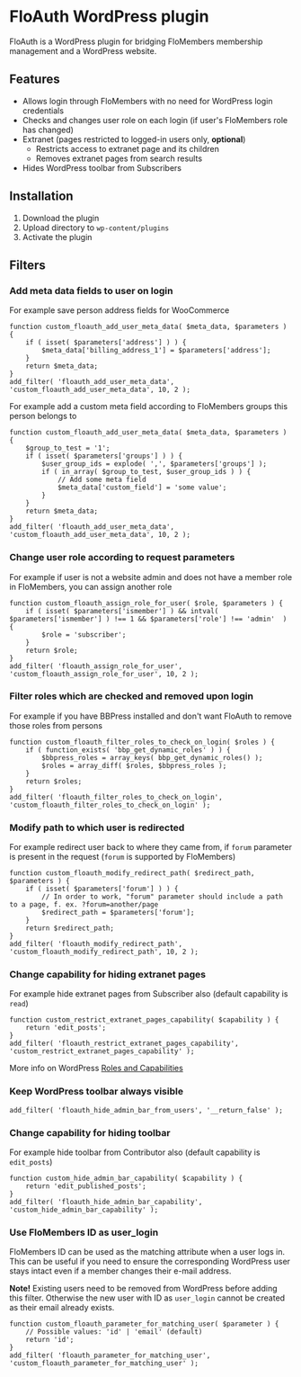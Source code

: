 # FloAuth WordPress plugin #

FloAuth is a WordPress plugin for bridging FloMembers membership management and a WordPress website.


## Features ##

* Allows login through FloMembers with no need for WordPress login credentials
* Checks and changes user role on each login (if user's FloMembers role has changed)
* Extranet (pages restricted to logged-in users only, **optional**)
  * Restricts access to extranet page and its children
  * Removes extranet pages from search results
* Hides WordPress toolbar from Subscribers

## Installation ##

1. Download the plugin
2. Upload directory to `wp-content/plugins`
3. Activate the plugin

## Filters ##

### Add meta data fields to user on login ###

For example save person address fields for WooCommerce

```
function custom_floauth_add_user_meta_data( $meta_data, $parameters ) {
	if ( isset( $parameters['address'] ) ) {
		$meta_data['billing_address_1'] = $parameters['address'];
	}
	return $meta_data;
}
add_filter( 'floauth_add_user_meta_data', 'custom_floauth_add_user_meta_data', 10, 2 );
```

For example add a custom meta field according to FloMembers groups this person belongs to

```
function custom_floauth_add_user_meta_data( $meta_data, $parameters ) {
	$group_to_test = '1';
	if ( isset( $parameters['groups'] ) ) {
		$user_group_ids = explode( ',', $parameters['groups'] );
		if ( in_array( $group_to_test, $user_group_ids ) ) {
			// Add some meta field
			$meta_data['custom_field'] = 'some value';
		} 
	}
	return $meta_data;
}
add_filter( 'floauth_add_user_meta_data', 'custom_floauth_add_user_meta_data', 10, 2 );
```

### Change user role according to request parameters ###

For example if user is not a website admin and does not have a member role in FloMembers, you can assign another role

```
function custom_floauth_assign_role_for_user( $role, $parameters ) {
	if ( isset( $parameters['ismember'] ) && intval( $parameters['ismember'] ) !== 1 && $parameters['role'] !== 'admin'  ) {
		$role = 'subscriber';
	}
	return $role;
}
add_filter( 'floauth_assign_role_for_user', 'custom_floauth_assign_role_for_user', 10, 2 );
```

### Filter roles which are checked and removed upon login ###

For example if you have BBPress installed and don't want FloAuth to remove those roles from persons

```
function custom_floauth_filter_roles_to_check_on_login( $roles ) {
	if ( function_exists( 'bbp_get_dynamic_roles' ) ) {
		$bbpress_roles = array_keys( bbp_get_dynamic_roles() );
		$roles = array_diff( $roles, $bbpress_roles );
	}
	return $roles;
}
add_filter( 'floauth_filter_roles_to_check_on_login', 'custom_floauth_filter_roles_to_check_on_login' );
```

### Modify path to which user is redirected ###

For example redirect user back to where they came from, if `forum` parameter is present in the request (`forum` is supported by FloMembers)

```
function custom_floauth_modify_redirect_path( $redirect_path, $parameters ) {
	if ( isset( $parameters['forum'] ) ) {
		// In order to work, "forum" parameter should include a path to a page, f. ex. ?forum=another/page
		$redirect_path = $parameters['forum'];
	}
	return $redirect_path;
}
add_filter( 'floauth_modify_redirect_path', 'custom_floauth_modify_redirect_path', 10, 2 );
```

### Change capability for hiding extranet pages ###

For example hide extranet pages from Subscriber also (default capability is `read`)

```
function custom_restrict_extranet_pages_capability( $capability ) {
	return 'edit_posts';
}
add_filter( 'floauth_restrict_extranet_pages_capability', 'custom_restrict_extranet_pages_capability' );
```
More info on WordPress [Roles and Capabilities](https://codex.wordpress.org/Roles_and_Capabilities)

### Keep WordPress toolbar always visible ###

```
add_filter( 'floauth_hide_admin_bar_from_users', '__return_false' );
```

### Change capability for hiding toolbar ###

For example hide toolbar from Contributor also (default capability is `edit_posts`)

```
function custom_hide_admin_bar_capability( $capability ) {
	return 'edit_published_posts';
}
add_filter( 'floauth_hide_admin_bar_capability', 'custom_hide_admin_bar_capability' );
```

### Use FloMembers ID as user_login ###

FloMembers ID can be used as the matching attribute when a user logs in. This can be useful if you need to ensure the corresponding WordPress user stays intact even if a member changes their e-mail address.

**Note!** Existing users need to be removed from WordPress before adding this filter. Otherwise the new user with ID as `user_login` cannot be created as their email already exists.

```
function custom_floauth_parameter_for_matching_user( $parameter ) {
	// Possible values: 'id' | 'email' (default)
	return 'id';
}
add_filter( 'floauth_parameter_for_matching_user', 'custom_floauth_parameter_for_matching_user' );
```